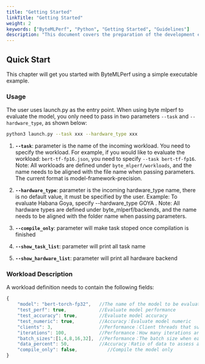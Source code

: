 ```yaml
---
title: "Getting Started"
linkTitle: "Getting Started"
weight: 2
keywords: ["ByteMLPerf", "Python", "Getting Started", "Guidelines"]
description: "This document covers the preparation of the development environment, quick start and basic tutorials of ByteMLPerf."
---
```


## Quick Start

This chapter will get you started with ByteMLPerf using a simple executable example.

### Usage
The user uses launch.py as the entry point. When using byte mlperf to evaluate the model, you only need to pass in two parameters ``--task`` and ``--hardware_type``, as shown below:
```bash
python3 launch.py --task xxx --hardware_type xxx
```

1. **``--task``**: parameter is the name of the incoming workload. You need to specify the workload. For example, if you would like to evaluate the workload: ``bert-tf-fp16.json``, you need to specify ``--task bert-tf-fp16``.
Note: All workloads are defined under ``byte_mlperf/workloads``, and the name needs to be aligned with the file name when passing parameters. The current format is model-framework-precision.

2. **``--hardware_type``**: parameter is the incoming hardware_type name, there is no default value, it must be specified by the user. Example: To evaluate Habana Goya, specify --hardware_type GOYA .
Note: All hardware types are defined under byte_mlperf/backends, and the name needs to be aligned with the folder name when passing parameters.

3. **``--compile_only``**: parameter will make task stoped once compilation is finished

4. **``--show_task_list``**: parameter will print all task name

5. **``--show_hardware_list``**: parameter will print all hardware backend

### Workload Description
A workload definition needs to contain the following fields:
```javascript
{
    "model": "bert-torch-fp32",   //The name of the model to be evaluated, which needs to be aligned with the model_zoo name
    "test_perf": true,            //Evaluate model performance
    "test_accuracy": true,        //Evaluate model accuracy
    "test_numeric": true,         //Accuracy：Evaluate model numeric
    "clients": 3,                 //Performance：Client threads that submit data
    "iterations": 100,            //Performance：How many iterations are submitted by each thread
    "batch_sizes":[1,4,8,16,32],  //Performance：The batch size when each thread submits data
    "data_percent": 50,           //Accuracy：Ratio of data to assess accuracy, [1-100]
    "compile_only": false,           //Compile the model only
}
```